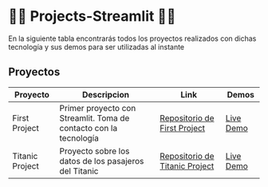 # 👑👑 Projects-Streamlit 🐍🐍

En la siguiente tabla encontrarás todos los proyectos realizados con dichas tecnología y sus demos para ser utilizadas al instante

## Proyectos

| Proyecto          | Descripcion                                                       | Link                                                                                          | Demos                                                                          |
|-------------------|-------------------------------------------------------------------|-----------------------------------------------------------------------------------------------|--------------------------------------------------------------------------------|
| First Project     | Primer proyecto con Streamlit. Toma de contacto con la tecnología | [Repositorio de First Project](https://github.com/kaeedev/First-Project-Streamlit.git)        | [Live Demo](https://first-project-stm.streamlit.app) 
| Titanic Project   | Proyecto sobre los datos de los pasajeros del Titanic             | [Repositorio de Titanic Project](https://github.com/kaeedev/Titanic-Project---Streamlit.git)  | [Live Demo](https://titanic-project---app-gcveq5oevggkucftmlp89d.streamlit.app) 
